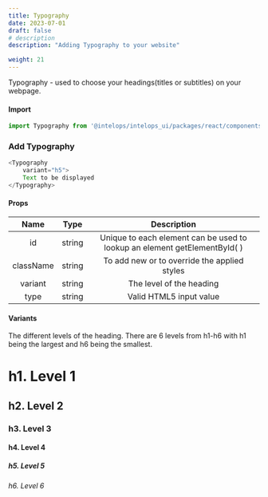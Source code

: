```yaml
---
title: Typography
date: 2023-07-01
draft: false
# description
description: "Adding Typography to your website"

weight: 21
---
```


Typography - used to choose your headings(titles or subtitles) on your webpage. 

#### Import 
```js
import Typography from '@intelops/intelops_ui/packages/react/components/Typography/src';
```

### Add Typography
```js
<Typography
    variant="h5">
    Text to be displayed
</Typography>
```

#### Props

| **Name**    |  **Type**   |**Description**       |
| :----:      |    :----:   |    :----:            |
| id          | string      | Unique to each element can be used to lookup an element getElementById( ) |
| className   | string      | To add new or to override the applied styles |
| variant     | string      | The level of the heading |
| type        | string      | Valid HTML5 input value |


#### Variants
The different levels of the heading. There are 6 levels from h1-h6 with h1 being the largest and h6 being the smallest.

<h1>h1. Level 1</h1>
<h2>h2. Level 2</h2>
<h3>h3. Level 3</h3>
<h4>h4. Level 4</h4>
<h5>h5. Level 5</h5>
<h6>h6. Level 6</h6>